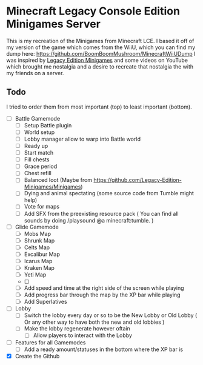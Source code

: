# Minecraft Legacy Console Edition Minigames Server
This is my recreation of the Minigames from Minecraft LCE. I based it off of my version of the game which comes from the WiiU, which you can find my dump here: https://github.com/BoomBoomMushroom/MinecraftWiiUDump
I was inspired by [Legacy Edition Minigames](https://github.com/Legacy-Edition-Minigames/Minigames) and some videos on YouTube which brought me nostalgia and a desire to recreate that nostalgia the with my friends on a server.


## Todo
I tried to order them from most important (top) to least important (bottom).

- [ ] Battle Gamemode
  - [ ] Setup Battle plugin
  - [ ] World setup
  - [ ] Lobby manager allow to warp into Battle world
  - [ ] Ready up
  - [ ] Start match
  - [ ] Fill chests
  - [ ] Grace period
  - [ ] Chest refill
  - [ ] Balanced loot (Maybe from https://github.com/Legacy-Edition-Minigames/Minigames)
  - [ ] Dying and animal spectating (some source code from Tumble might help)
  - [ ] Vote for maps
  - [ ] Add SFX from the preexisting resource pack ( You can find all sounds by doing /playsound @a minecraft:tumble. )

- [ ] Glide Gamemode
  - [ ] Mobs Map
  - [ ] Shrunk Map
  - [ ] Celts Map
  - [ ] Excalibur Map
  - [ ] Icarus Map
  - [ ] Kraken Map
  - [ ] Yeti Map
  - [ ] 
  - [ ] Add speed and time at the right side of the screen while playing
  - [ ] Add progress bar through the map by the XP bar while playing
  - [ ] Add Superlatives

- [ ] Lobby
  - [ ] Switch the lobby every day or so to be the New Lobby or Old Lobby ( Or any other way to have both the new and old lobbies )
  - [ ] Make the lobby regenerate however oftain
    - [ ] Allow players to interact with the Lobby

- [ ] Features for all Gamemodes
  - [ ] Add a ready amount/statuses in the bottom where the XP bar is

- [x] Create the Github
